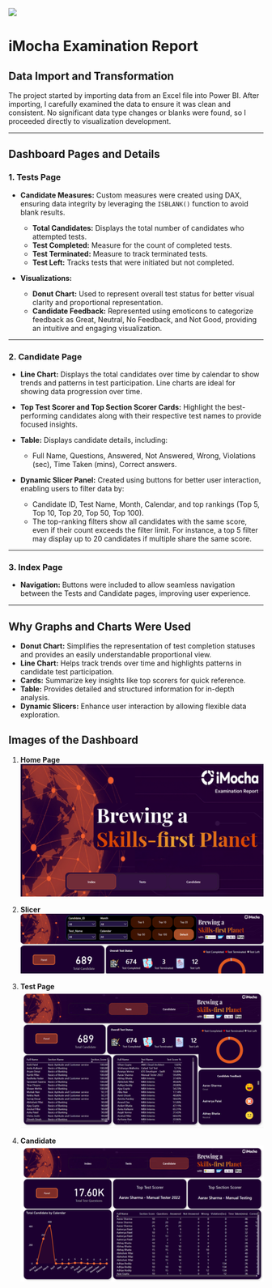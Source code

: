 ![](images\banner.png)
# iMocha Examination Report

## **Data Import and Transformation**
The project started by importing data from an Excel file into Power BI. After importing, I carefully examined the data to ensure it was clean and consistent. No significant data type changes or blanks were found, so I proceeded directly to visualization development.

---

## **Dashboard Pages and Details**

### **1. Tests Page**
- **Candidate Measures:** Custom measures were created using DAX, ensuring data integrity by leveraging the `ISBLANK()` function to avoid blank results.
  - **Total Candidates:** Displays the total number of candidates who attempted tests.
  - **Test Completed:** Measure for the count of completed tests.
  - **Test Terminated:** Measure to track terminated tests.
  - **Test Left:** Tracks tests that were initiated but not completed.
  
- **Visualizations:**
  - **Donut Chart:** Used to represent overall test status for better visual clarity and proportional representation.
  - **Candidate Feedback:** Represented using emoticons to categorize feedback as Great, Neutral, No Feedback, and Not Good, providing an intuitive and engaging visualization.

---

### **2. Candidate Page**
- **Line Chart:** Displays the total candidates over time by calendar to show trends and patterns in test participation. Line charts are ideal for showing data progression over time.
- **Top Test Scorer and Top Section Scorer Cards:** Highlight the best-performing candidates along with their respective test names to provide focused insights.
- **Table:** Displays candidate details, including:
  - Full Name, Questions, Answered, Not Answered, Wrong, Violations (sec), Time Taken (mins), Correct answers.
  
- **Dynamic Slicer Panel:** Created using buttons for better user interaction, enabling users to filter data by:
  - Candidate ID, Test Name, Month, Calendar, and top rankings (Top 5, Top 10, Top 20, Top 50, Top 100).
  - The top-ranking filters show all candidates with the same score, even if their count exceeds the filter limit. For instance, a top 5 filter may display up to 20 candidates if multiple share the same score.

---

### **3. Index Page**
- **Navigation:** Buttons were included to allow seamless navigation between the Tests and Candidate pages, improving user experience.

---

## **Why Graphs and Charts Were Used**
- **Donut Chart:** Simplifies the representation of test completion statuses and provides an easily understandable proportional view.
- **Line Chart:** Helps track trends over time and highlights patterns in candidate test participation.
- **Cards:** Summarize key insights like top scorers for quick reference.
- **Table:** Provides detailed and structured information for in-depth analysis.
- **Dynamic Slicers:** Enhance user interaction by allowing flexible data exploration.

## **Images of the Dashboard**

1. **Home Page**  
   ![Home Page](images/1.png)

2. **Slicer**  
   ![Slicer](images/2.png)

3. **Test Page**  
   ![Test Page](images/3.png)

4. **Candidate**  
   ![Candidate Page](images/4.png)

